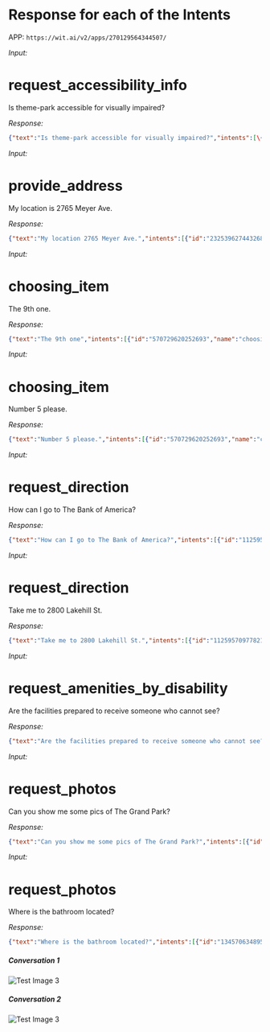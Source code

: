 # Response for each of the Intents

APP: `https://wit.ai/v2/apps/270129564344507/`

_Input:_
# request_accessibility_info

Is theme-park accessible for visually impaired?

_Response:_
```json
{"text":"Is theme-park accessible for visually impaired?","intents":[\{"id":"622263308645974","name":"request_accessibility_info","confidence":1\}],"entities":\{"wit_disability:wit_disability":[\{"id":"705172783635479","name":"wit_disability","role":"wit_disability","start":29,"end":47,"body":"visually impaired?","confidence":0.9031,"entities":[],"suggested":true,"value":"visually impaired?","type":"value"\}],"wit$location:location":[\{"id":"257567208661149","name":"wit$location","role":"location","start":3,"end":13,"body":"theme-park","confidence":0.705,"entities":[],"suggested":true,"value":"theme-park","type":"value"\}]\},"traits":\{\}\}}
```
_Input:_
# provide_address

My location is 2765 Meyer Ave.

_Response:_
```json
{"text":"My location 2765 Meyer Ave.","intents":[{"id":"2325396274432686","name":"provide_address","confidence":0.956}],"entities":{"wit$location:location":[{"id":"257567208661149","name":"wit$location","role":"location","start":12,"end":27,"body":"2765 Meyer Ave.","confidence":0.9258,"entities":[],"suggested":true,"value":"2765 Meyer Ave.","type":"value"}]},"traits":{}}
```

_Input:_
# choosing_item

The 9th one.

_Response:_
```json
{"text":"The 9th one","intents":[{"id":"570729620252693","name":"choosing_item","confidence":0.9966}],"entities":{"wit$number:number":[{"id":"955986721487424","name":"wit$number","role":"number","start":8,"end":11,"body":"one","confidence":1,"entities":[],"type":"value","value":1}],"wit$ordinal:ordinal":[{"id":"551473445734774","name":"wit$ordinal","role":"ordinal","start":4,"end":7,"body":"9th","confidence":0.9755,"entities":[],"type":"value","value":9}]},"traits":{}}
```

_Input:_
# choosing_item

Number 5 please.

_Response:_
```json
{"text":"Number 5 please.","intents":[{"id":"570729620252693","name":"choosing_item","confidence":0.9789}],"entities":{"wit$number:number":[{"id":"955986721487424","name":"wit$number","role":"number","start":7,"end":8,"body":"5","confidence":0.9326,"entities":[],"type":"value","value":5}]},"traits":{}}
```
_Input:_
# request_direction

How can I go to The Bank of America?

_Response:_
```json
{"text":"How can I go to The Bank of America?","intents":[{"id":"1125957097782172","name":"request_direction","confidence":0.9932}],"entities":{"wit$location:location":[{"id":"257567208661149","name":"wit$location","role":"location","start":16,"end":35,"body":"The Bank of America","confidence":0.9503,"entities":[],"suggested":true,"value":"The Bank of America","type":"value"}]},"traits":{}
```

_Input:_
# request_direction

Take me to 2800 Lakehill St.

_Response:_
```json
{"text":"Take me to 2800 Lakehill St.","intents":[{"id":"1125957097782172","name":"request_direction","confidence":0.9985}],"entities":{"wit$location:location":[{"id":"257567208661149","name":"wit$location","role":"location","start":11,"end":28,"body":"2800 Lakehill St.","confidence":0.9941,"entities":[],"suggested":true,"value":"2800 Lakehill St.","type":"value"}]},"traits":{}}✔ ~ 
```

_Input:_
# request_amenities_by_disability

Are the facilities prepared to receive someone who cannot see?

_Response:_
```json
{"text":"Are the facilities prepared to receive someone who cannot see?","intents":[{"id":"700113524107424","name":"request_amenities_by_disability","confidence":0.9993}],"entities":{"wit_disability:wit_disability":[{"id":"705172783635479","name":"wit_disability","role":"wit_disability","start":51,"end":61,"body":"cannot see","confidence":0.9386,"entities":[],"suggested":true,"value":"cannot see","type":"value"}]},"traits":{}}
```

_Input:_
# request_photos

Can you show me some pics of The Grand Park?

_Response:_
```json
{"text":"Can you show me some pics of The Grand Park?","intents":[{"id":"2754036248160067","name":"request_photos","confidence":0.9933}],"entities":{"wit$location:location":[{"id":"257567208661149","name":"wit$location","role":"location","start":29,"end":43,"body":"The Grand Park","confidence":0.8528,"entities":[],"suggested":true,"value":"The Grand Park","type":"value"}]},"traits":{}}
```

_Input:_
# request_photos

Where is the bathroom located?

_Response:_
```json
{"text":"Where is the bathroom located?","intents":[{"id":"1345706348955138","name":"asking_question","confidence":0.9881}],"entities":{"wit_disability:wit_disability":[{"id":"705172783635479","name":"wit_disability","role":"wit_disability","start":22,"end":29,"body":"located","confidence":0.3823,"entities":[],"suggested":true,"value":"located","type":"value"}],"wit$location:location":[{"id":"257567208661149","name":"wit$location","role":"location","start":13,"end":21,"body":"bathroom","confidence":0.9115,"entities":[],"suggested":true,"value":"bathroom","type":"value"}]},"traits":{}}
````

##### Conversation 1
![Test Image 3](Conversation_1.png)

##### Conversation 2
![Test Image 3](Conversation_2.png)

